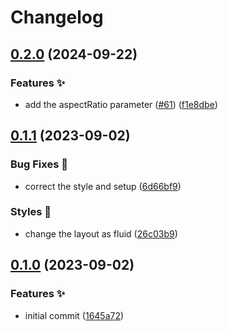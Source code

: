 # Changelog

## [0.2.0](https://github.com/hugomods/video-js/compare/v0.1.1...v0.2.0) (2024-09-22)


### Features ✨

* add the aspectRatio parameter ([#61](https://github.com/hugomods/video-js/issues/61)) ([f1e8dbe](https://github.com/hugomods/video-js/commit/f1e8dbe94540279d526d6408b89b6a91fad7e773))

## [0.1.1](https://github.com/hugomods/video-js/compare/v0.1.0...v0.1.1) (2023-09-02)


### Bug Fixes 🐞

* correct the style and setup ([6d66bf9](https://github.com/hugomods/video-js/commit/6d66bf9a112ffe74c28ea84794daba920b368da8))


### Styles 🎨

* change the layout as fluid ([26c03b9](https://github.com/hugomods/video-js/commit/26c03b9df129a2a0a3425c46853d88cb01447aaf))

## [0.1.0](https://github.com/hugomods/video-js/compare/v0.0.1...v0.1.0) (2023-09-02)


### Features ✨

* initial commit ([1645a72](https://github.com/hugomods/video-js/commit/1645a72186d161323e4725f9545f3ca922c5f609))
